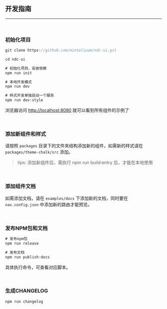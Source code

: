 ## 开发指南

----

<br/>

### 初始化项目

```js
git clone https://github.com/minteliuwm/ndc-ui.git

cd ndc-ui

# 初始化项目、安装依赖
npm run init

# 本地开发模式
npm run dev

# 样式开发单独启动一个服务
npm run dev:style

```

浏览器访问 [http://localhost:8080](http://localhost:8080) 就可以看到所有组件的示例了

<br />

### 添加新组件和样式

请按照 `packages` 目录下的文件夹结构添加新的组件，如需新的样式请在 `packages/theme-chalk/src` 添加。

> tips: 添加新组件后，需执行 npm run build:entry 后，才能在本地使用

<br />

### 添加组件文档

如需添加文档，请在 `examples/docs` 下添加新的文档，同时要在 `nav.config.json` 中添加新的路由才能预览。

<br />

### 发布NPM包和文档

```js
# 发布npm包
npm run release

# 发布文档
npm run publish:docs
```

具体执行命令，可查看对应脚本。

<br />

### 生成CHANGELOG

```js
npm run changelog
```
